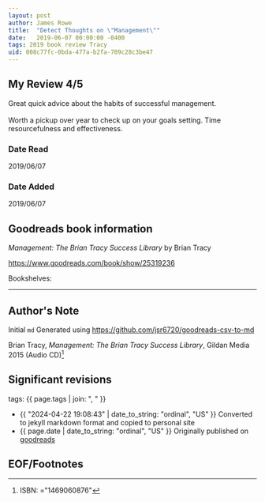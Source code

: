 ```yaml
---
layout: post
author: James Rowe
title:  "Detect Thoughts on \"Management\""
date:   2019-06-07 00:00:00 -0400
tags: 2019 book review Tracy 
uid: 008c77fc-0bda-477a-b2fa-709c28c3be47
---
```


<!-- highly dependent on how you personally use jekyll templates, and how you want this to show up -->
<!-- escape any jekyll keys with double brackets -->

## My Review 4/5

Great quick advice about the habits of successful management. <br/><br/>Worth a pickup over year to check up on your goals setting. Time resourcefulness and effectiveness. 

### Date Read
2019/06/07

### Date Added
2019/06/07

## Goodreads book information

*Management: The Brian Tracy Success Library* by Brian Tracy

https://www.goodreads.com/book/show/25319236

Bookshelves: 

---

## Author's Note

Initial `md` Generated using https://github.com/jsr6720/goodreads-csv-to-md

Brian Tracy, *Management: The Brian Tracy Success Library*,  Gildan Media 2015 (Audio CD)[^1]

## Significant revisions

tags: {{ page.tags | join: ", " }} <!-- todo move this somewhere -->

- {{ "2024-04-22 19:08:43" | date_to_string: "ordinal", "US" }} Converted to jekyll markdown format and copied to personal site
- {{ page.date | date_to_string: "ordinal", "US" }} Originally published on [goodreads](https://www.goodreads.com)

## EOF/Footnotes

[^1]: ISBN: ="1469060876"